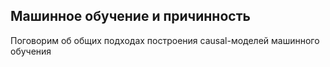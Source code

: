 ## Машинное обучение и причинность

Поговорим об общих подходах построения causal-моделей машинного обучения
